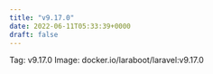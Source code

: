 ```yaml
---
title: "v9.17.0"
date: 2022-06-11T05:33:39+0000
draft: false
---
```


Tag: v9.17.0
Image: docker.io/laraboot/laravel:v9.17.0
